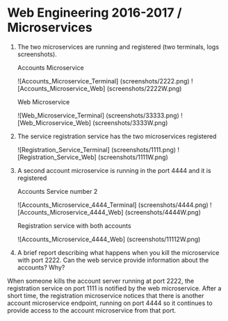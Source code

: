 # Web Engineering 2016-2017 / Microservices

1. The two microservices are running and registered (two terminals, logs screenshots).

   Accounts Microservice
   
   ![Accounts_Microservice_Terminal] (screenshots/2222.png)
   ![Accounts_Microservice_Web] (screenshots/2222W.png)

   Web Microservice
   
   ![Web_Microservice_Terminal] (screenshots/33333.png)
   ![Web_Microservice_Web] (screenshots/3333W.png)

2. The service registration service has the two microservices registered

   ![Registration_Service_Terminal] (screenshots/1111.png)
   ![Registration_Service_Web] (screenshots/1111W.png)

3. A second account microservice is running in the port 4444 and it is registered

   Accounts Service number 2

   ![Accounts_Microservice_4444_Terminal] (screenshots/4444.png)
   ![Accounts_Microservice_4444_Web] (screenshots/4444W.png)
   
   Registration service with both accounts
   
   ![Accounts_Microservice_4444_Web] (screenshots/11112W.png)
   

4. A brief report describing what happens when you kill the microservice with port 2222.
Can the web service provide information about the accounts? Why?

When someone kills the account server running at port 2222, the registration service on port 
1111 is notified by the web microservice. After a short time, the registration microservice 
notices that there is another account microservice endpoint, running on port 4444 so it 
continues to provide access to the account microservice from that port. 